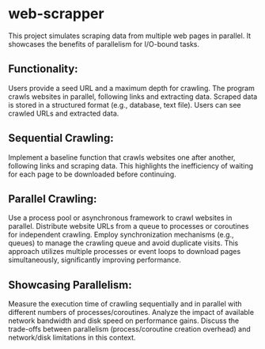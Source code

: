 # web-scrapper
This project simulates scraping data from multiple web pages in parallel. It showcases the benefits of parallelism for I/O-bound tasks.

## Functionality:
Users provide a seed URL and a maximum depth for crawling.
The program crawls websites in parallel, following links and extracting data.
Scraped data is stored in a structured format (e.g., database, text file).
Users can see crawled URLs and extracted data.

## Sequential Crawling:
Implement a baseline function that crawls websites one after another, following links and scraping data.
This highlights the inefficiency of waiting for each page to be downloaded before continuing.
## Parallel Crawling:
Use a process pool or asynchronous framework to crawl websites in parallel.
Distribute website URLs from a queue to processes or coroutines for independent crawling.
Employ synchronization mechanisms (e.g., queues) to manage the crawling queue and avoid duplicate visits.
This approach utilizes multiple processes or event loops to download pages simultaneously, significantly improving performance.

## Showcasing Parallelism:
Measure the execution time of crawling sequentially and in parallel with different numbers of processes/coroutines.
Analyze the impact of available network bandwidth and disk speed on performance gains.
Discuss the trade-offs between parallelism (process/coroutine creation overhead) and network/disk limitations in this context.
